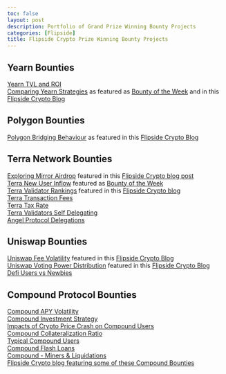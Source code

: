 ```yaml
---
toc: false 
layout: post
description: Portfolio of Grand Prize Winning Bounty Projects
categories: [Flipside]
title: Flipside Crypto Prize Winning Bounty Projects
---
```

## Yearn Bounties   
[Yearn TVL and ROI](https://colab.research.google.com/drive/1PwST7SbP1qkO578OI14OiANaoWMvL_S1?usp=sharing#scrollTo=fM9YEYf4wTBu)   
[Comparing Yearn Strategies](https://colab.research.google.com/drive/1tDzd68W65yGPKA-yDQfQ2vGJ65JgAley?usp=sharing#scrollTo=j8nfEJGTGEvB) as featured as [Bounty of the Week]( https://flipsidecrypto.substack.com/p/bounty-brief-19) and in this [Flipside Crypto Blog](https://blog.flipsidecrypto.com/yearn-data-dashboards-august-19/)

## Polygon Bounties
[Polygon Bridging Behaviour](https://scottincrypto.github.io/analytics/polygon/2021/09/15/Polygon_Bridge.html) as featured in this [Flipside Crypto Blog](https://blog.flipsidecrypto.com/polygon-data-dashboards-september-23/)  


## Terra Network Bounties
[Exploring Mirror Airdrop](https://app.flipsidecrypto.com/dashboard/exploring-mirror-airdrops-8V2HCr) featured in this [Flipside Crypto blog post](https://blog.flipsidecrypto.com/terra-airdrop-analysis/)   
[Terra New User Inflow](app.flipsidecrypto.com/dashboard/terra-new-user-inflow-QIakTM) featured as [Bounty of the Week](https://blog.flipsidecrypto.com/bounty-brief-12/)   
[Terra Validator Rankings](https://colab.research.google.com/drive/1Doq9pqbA5LmdE-WZ8vNv-7uSVMTgzMPS?usp=sharing#scrollTo=QgsdIVlTIv5e) featured in this [Flipside Crypto blog](https://blog.flipsidecrypto.com/this-weeks-best-terra-data-dashboards/)   
[Terra Transaction Fees](https://app.flipsidecrypto.com/dashboard/terra-transaction-fees-n2F5wr)   
[Terra Tax Rate](https://app.flipsidecrypto.com/dashboard/terra-tax-rate-d-P7iA)   
[Terra Validators Self Delegating](https://app.flipsidecrypto.com/dashboard/terra-validators-self-validating-6XIO4P)   
[Angel Protocol Delegations](https://colab.research.google.com/drive/1GmQIBN7462W1FkqzHXWC07OOBcADVZCo?usp=sharing#scrollTo=YnXl8q4Bf_Ui)   

## Uniswap Bounties   
[Uniswap Fee Volatility](https://app.flipsidecrypto.com/dashboard/uniswap-v-3-fee-volatility-aAJjCv) featured in this [Flipside Crypto Blog](https://blog.flipsidecrypto.com/see-this-weeks-top-uniswap-data-dashboards-august-23/)   
[Uniswap Voting Power Distribution](https://datastudio.google.com/s/kqXH0Z-rIhc) featured in this [Flipside Crypto Blog](https://blog.flipsidecrypto.com/best-uniswap-dashboards-july-2/)   
[Defi Users vs Newbies](https://app.flipsidecrypto.com/dashboard/de-fi-users-vs-newbies-k4XAt9)   

## Compound Protocol Bounties   
[Compound APY Volatility](https://velocity-app.flipsidecrypto.com/dashboard/compound-volatility-CXABJg)  
[Compound Investment Strategy](https://velocity-app.flipsidecrypto.com/dashboard/compound-strategy-T9e91R)  
[Impacts of Crypto Price Crash on Compound Users](https://velocity-app.flipsidecrypto.com/dashboard/compound-crash-analysis-W0qWuW)  
[Compound Collateralization Ratio](https://datastudio.google.com/s/gWtk3rDTNhs)  
[Typical Compound Users](https://velocity-app.flipsidecrypto.com/dashboard/typical-compound-users-cds4qg)  
[Compound Flash Loans](https://velocity-app.flipsidecrypto.com/dashboard/compound-flash-loans-IFYsKr)  
[Compound - Miners & Liquidations](https://velocity-app.flipsidecrypto.com/dashboard/compound-how-are-miners-benefiting-from-liquidations-NKO6O4)  
[Flipside Crypto blog featuring some of these Compound Bounties](https://blog.flipsidecrypto.com/compound-data-dashboards-june-18/)


